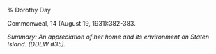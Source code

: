 % Dorothy Day

Commonweal, 14 (August 19, 1931):382-383.

*Summary: An appreciation of her home and its environment on Staten
Island. (DDLW \#35).*


